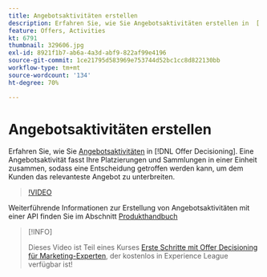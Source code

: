 ```yaml
---
title: Angebotsaktivitäten erstellen
description: Erfahren Sie, wie Sie Angebotsaktivitäten erstellen in  [!DNL Offer Decisioning]. Eine Angebotsaktivität fasst Ihre Platzierungen und Sammlungen in einer Einheit zusammen, sodass eine Entscheidung getroffen werden kann, um dem Kunden das relevanteste Angebot zu unterbreiten.
feature: Offers, Activities
kt: 6791
thumbnail: 329606.jpg
exl-id: 8921f1b7-ab6a-4a3d-abf9-822af99e4196
source-git-commit: 1ce21795d583969e753744d52bc1cc8d822130bb
workflow-type: tm+mt
source-wordcount: '134'
ht-degree: 70%

---
```


# Angebotsaktivitäten erstellen

Erfahren Sie, wie Sie [Angebotsaktivitäten](https://experienceleague.adobe.com/docs/journey-optimizer/using/offer-decisioniong/create-manage-activities/create-offer-activities.html) in [!DNL Offer Decisioning]. Eine Angebotsaktivität fasst Ihre Platzierungen und Sammlungen in einer Einheit zusammen, sodass eine Entscheidung getroffen werden kann, um dem Kunden das relevanteste Angebot zu unterbreiten.

>[!VIDEO](https://video.tv.adobe.com/v/329606?quality=12&learn=on)

Weiterführende Informationen zur Erstellung von Angebotsaktivitäten mit einer API finden Sie im Abschnitt [Produkthandbuch](https://experienceleague.adobe.com/docs/journey-optimizer/using/offer-decisioniong/api-reference/activities-api/create.html)

>[!INFO]
>
> Dieses Video ist Teil eines Kurses [Erste Schritte mit Offer Decisioning für Marketing-Experten](https://experienceleague.adobe.com/?recommended=ExperiencePlatform-U-1-2020.1.offerdecisioning), der kostenlos in Experience League verfügbar ist!
